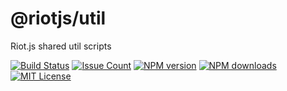 # @riotjs/util

Riot.js shared util scripts

[![Build Status][travis-image]][travis-url]
[![Issue Count][codeclimate-image]][codeclimate-url]
[![NPM version][npm-version-image]][npm-url]
[![NPM downloads][npm-downloads-image]][npm-url]
[![MIT License][license-image]][license-url]

[travis-image]:  https://img.shields.io/travis/riot/util.svg?style=flat-square
[travis-url]:    https://travis-ci.org/riot/util
[license-image]: https://img.shields.io/badge/license-MIT-000000.svg?style=flat-square
[license-url]:   LICENSE
[npm-version-image]:   https://img.shields.io/npm/v/@riotjs/util.svg?style=flat-square
[npm-downloads-image]: https://img.shields.io/npm/dm/@riotjs/util.svg?style=flat-square
[npm-url]:             https://npmjs.org/package/@riotjs/util
[codeclimate-image]: https://api.codeclimate.com/v1/badges/352cc9afc317e20f7f0a/maintainability
[codeclimate-url]:   https://codeclimate.com/github/riot/util